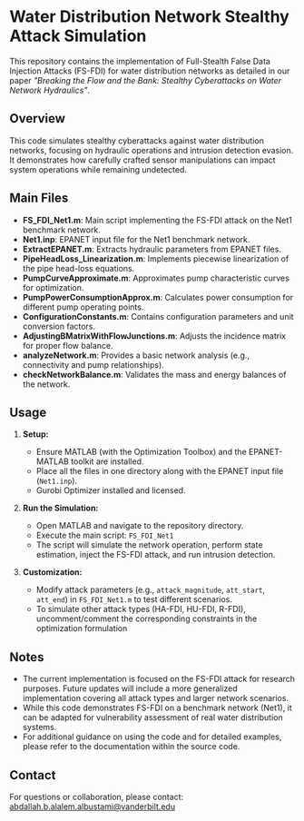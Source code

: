 # Water Distribution Network Stealthy Attack Simulation
This repository contains the implementation of Full-Stealth False Data Injection Attacks (FS-FDI) for water distribution networks as detailed in our paper _"Breaking the Flow and the Bank: Stealthy Cyberattacks on Water Network Hydraulics"_.

## Overview
This code simulates stealthy cyberattacks against water distribution networks, focusing on hydraulic operations and intrusion detection evasion. It demonstrates how carefully crafted sensor manipulations can impact system operations while remaining undetected.

## Main Files
- **FS_FDI_Net1.m**: Main script implementing the FS-FDI attack on the Net1 benchmark network.
- **Net1.inp**: EPANET input file for the Net1 benchmark network.
- **ExtractEPANET.m**: Extracts hydraulic parameters from EPANET files.
- **PipeHeadLoss_Linearization.m**: Implements piecewise linearization of the pipe head-loss equations.
- **PumpCurveApproximate.m**: Approximates pump characteristic curves for optimization.
- **PumpPowerConsumptionApprox.m**: Calculates power consumption for different pump operating points.
- **ConfigurationConstants.m**: Contains configuration parameters and unit conversion factors.
- **AdjustingBMatrixWithFlowJunctions.m**: Adjusts the incidence matrix for proper flow balance.
- **analyzeNetwork.m**: Provides a basic network analysis (e.g., connectivity and pump relationships).
- **checkNetworkBalance.m**: Validates the mass and energy balances of the network.

## Usage
1. **Setup:**
   - Ensure MATLAB (with the Optimization Toolbox) and the EPANET-MATLAB toolkit are installed.
   - Place all the files in one directory along with the EPANET input file (`Net1.inp`).
   - Gurobi Optimizer installed and licensed.
     
2. **Run the Simulation:**
   - Open MATLAB and navigate to the repository directory.
   - Execute the main script: `FS_FDI_Net1`
   - The script will simulate the network operation, perform state estimation, inject the FS-FDI attack, and run intrusion detection.

3. **Customization:**
   - Modify attack parameters (e.g., `attack_magnitude`, `att_start`, `att_end`) in `FS_FDI_Net1.m` to test different scenarios.
   - To simulate other attack types (HA-FDI, HU-FDI, R-FDI), uncomment/comment the corresponding constraints in the optimization formulation

## Notes
- The current implementation is focused on the FS-FDI attack for research purposes. Future updates will include a more generalized implementation covering all attack types and larger network scenarios.
- While this code demonstrates FS-FDI on a benchmark network (Net1), it can be adapted for vulnerability assessment of real water distribution systems.
- For additional guidance on using the code and for detailed examples, please refer to the documentation within the source code.

## Contact
For questions or collaboration, please contact: abdallah.b.alalem.albustami@vanderbilt.edu
